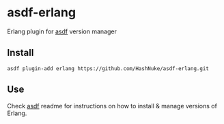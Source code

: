 # asdf-erlang

Erlang plugin for [asdf](https://github.com/HashNuke/asdf) version manager

## Install

```
asdf plugin-add erlang https://github.com/HashNuke/asdf-erlang.git
```

## Use

Check [asdf](https://github.com/HashNuke/asdf) readme for instructions on how to install & manage versions of Erlang.
